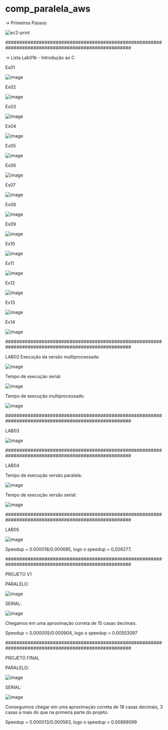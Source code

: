 # comp_paralela_aws
-> Primeiros Passos

![ec2-print](https://github.com/Josebentivi/comp_paralela_aws/assets/94560949/461dbae5-b92c-40a6-8978-885c57006bb1)

#####################################################################################################

-> Lista Lab01b - Introdução ao C

Ex01

![image](https://github.com/Josebentivi/comp_paralela_aws/assets/94560949/2603e04f-8b1a-490a-a190-dab985b85c2f)

Ex02

![image](https://github.com/Josebentivi/comp_paralela_aws/assets/94560949/93d33665-68b6-4e6c-9f4b-daf6799e7aac)

Ex03

![image](https://github.com/Josebentivi/comp_paralela_aws/assets/94560949/829ef762-f483-4b3b-a1b5-6ff895c83c99)

Ex04

![image](https://github.com/Josebentivi/comp_paralela_aws/assets/94560949/b81994c8-3865-4905-a166-97533d81b270)


Ex05

![image](https://github.com/Josebentivi/comp_paralela_aws/assets/94560949/c8793b21-accf-46b0-b1b5-f4ccdda5cb12)

Ex06

![image](https://github.com/Josebentivi/comp_paralela_aws/assets/94560949/d37a21e9-7fae-43f8-9fd7-c9e3c01c0784)

Ex07

![image](https://github.com/Josebentivi/comp_paralela_aws/assets/94560949/388f1e38-f33f-4873-b396-b5af61c8198e)

Ex08

![image](https://github.com/Josebentivi/comp_paralela_aws/assets/94560949/953b12b5-8175-401a-bca4-ec9a4301a42f)

Ex09

![image](https://github.com/Josebentivi/comp_paralela_aws/assets/94560949/276e2d52-33aa-4d88-9070-971bb6c68e32)

Ex10

![image](https://github.com/Josebentivi/comp_paralela_aws/assets/94560949/ec4a0393-65b9-4c5a-90f8-75afd07ab7d6)

Ex11

![image](https://github.com/Josebentivi/comp_paralela_aws/assets/94560949/4ecd03ca-17a7-4d43-a290-2274ae650fbd)

Ex12

![image](https://github.com/Josebentivi/comp_paralela_aws/assets/94560949/05d11518-ea7c-4727-9d41-c0c2117fea92)

Ex13

![image](https://github.com/Josebentivi/comp_paralela_aws/assets/94560949/cf468d00-59a1-47ab-8fb1-826950feaaab)

Ex14

![image](https://github.com/Josebentivi/comp_paralela_aws/assets/94560949/3385778e-cd50-4a7e-9689-8827e26a0d6c)

#####################################################################################################


LAB02
Execução da versão multiprocessada:

![image](https://github.com/Josebentivi/comp_paralela_aws/assets/94560949/31323b93-1012-44bb-a964-e4576fe01548)

Tempo de execução serial:

![image](https://github.com/Josebentivi/comp_paralela_aws/assets/94560949/af4a7c98-e1da-4bbe-bc06-cff473bf9e1c)

Tempo de execução multiprocessado:

![image](https://github.com/Josebentivi/comp_paralela_aws/assets/94560949/7dd36e7a-7b19-48f7-ba17-7742386a89b3)

#####################################################################################################

LAB03

![image](https://github.com/Josebentivi/comp_paralela_aws/assets/94560949/aec10118-9e66-45f6-86ed-f5385ec8d6d7)

#####################################################################################################

LAB04

Tempo de execução versão paralela:

![image](https://github.com/Josebentivi/comp_paralela_aws/assets/94560949/dae22fc8-d709-42d2-8376-3da90e84fd60)

Tempo de execução versão serial:

![image](https://github.com/Josebentivi/comp_paralela_aws/assets/94560949/890f6405-0b61-4e2b-96d2-f0c33cb8fee6)

#####################################################################################################

LAB05

![image](https://github.com/Josebentivi/comp_paralela_aws/assets/142992290/fd54cf6b-6c87-4069-bd5f-f49249e86446)

Speedup = 0.000018/0.000685, logo o speedup = 0,026277.

#####################################################################################################

PROJETO V1

PARALELO:

![image](https://github.com/Josebentivi/comp_paralela_aws/assets/142992290/562e1b85-3817-4d21-802d-fbdc03b95c6c)


SERIAL:

![image](https://github.com/Josebentivi/comp_paralela_aws/assets/142992290/4ec50561-8eb7-4bd9-a02a-4acda5cb2b85)

Chegamos em uma aproximação correta de 15 casas decimais.

Speedup = 0.000005/0.000904, logo o speedup = 0.00553097

#####################################################################################################

PROJETO FINAL

PARALELO:

![image](https://github.com/Josebentivi/comp_paralela_aws/assets/142992290/1d2255b9-f171-4d57-b12e-8b2730c1b401)

SERIAL:

![image](https://github.com/Josebentivi/comp_paralela_aws/assets/142992290/2e46b0d9-abd2-4ce9-972b-49e17e1d2589)

Conseguimos chegar em uma aproximação correta de 18 casas decimais, 3 casas a mais do que na primeira parte do projeto.

Speedup = 0.000013/0.000563, logo o speedup = 0.00888099
